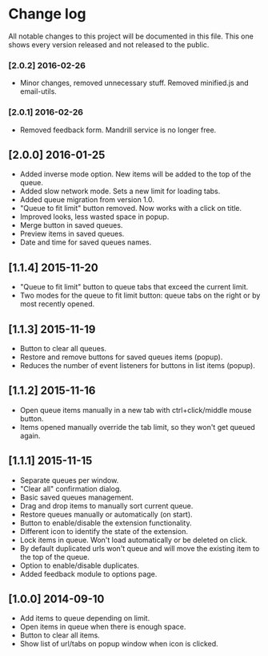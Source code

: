 # Change log
All notable changes to this project will be documented in this file. This one shows every version released and not released to the public.

### [2.0.2] 2016-02-26
- Minor changes, removed unnecessary stuff. Removed minified.js and email-utils.

### [2.0.1] 2016-02-26
- Removed feedback form. Mandrill service is no longer free. 

## [2.0.0] 2016-01-25
- Added inverse mode option. New items will be added to the top of the queue.
- Added slow network mode. Sets a new limit for loading tabs.
- Added queue migration from version 1.0.
- "Queue to fit limit" button removed. Now works with a click on title.
- Improved looks, less wasted space in popup.
- Merge button in saved queues.
- Preview items in saved queues.
- Date and time for saved queues names.

## [1.1.4] 2015-11-20
- "Queue to fit limit" button to queue tabs that exceed the current limit.
- Two modes for the queue to fit limit button: queue tabs on the right or by most recently opened.

## [1.1.3] 2015-11-19
- Button to clear all queues.
- Restore and remove buttons for saved queues items (popup).
- Reduces the number of event listeners for buttons in list items (popup).

## [1.1.2] 2015-11-16
- Open queue items manually in a new tab with ctrl+click/middle mouse button.
- Items opened manually override the tab limit, so they won't get queued again.

## [1.1.1] 2015-11-15
- Separate queues per window.
- "Clear all" confirmation dialog.
- Basic saved queues management.
- Drag and drop items to manually sort current queue.
- Restore queues manually or automatically (on start).
- Button to enable/disable the extension functionality.
- Different icon to identify the state of the extension.
- Lock items in queue. Won't load automatically or be deleted on click.
- By default duplicated urls won't queue and will move the existing item to the top of the queue.
- Option to enable/disable duplicates.
- Added feedback module to options page.

## [1.0.0] 2014-09-10
- Add items to queue depending on limit.
- Open items in queue when there is enough space.
- Button to clear all items.
- Show list of url/tabs on popup window when icon is clicked.